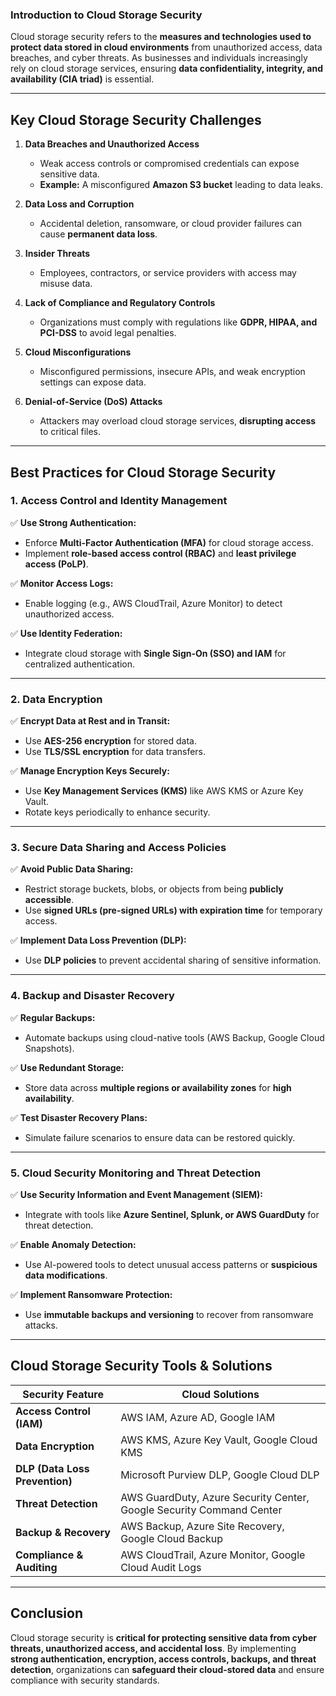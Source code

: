 ### **Introduction to Cloud Storage Security**  

Cloud storage security refers to the **measures and technologies used to protect data stored in cloud environments** from unauthorized access, data breaches, and cyber threats. As businesses and individuals increasingly rely on cloud storage services, ensuring **data confidentiality, integrity, and availability (CIA triad)** is essential.

---

## **Key Cloud Storage Security Challenges**  

1. **Data Breaches and Unauthorized Access**  
   - Weak access controls or compromised credentials can expose sensitive data.  
   - **Example:** A misconfigured **Amazon S3 bucket** leading to data leaks.  

2. **Data Loss and Corruption**  
   - Accidental deletion, ransomware, or cloud provider failures can cause **permanent data loss**.  

3. **Insider Threats**  
   - Employees, contractors, or service providers with access may misuse data.  

4. **Lack of Compliance and Regulatory Controls**  
   - Organizations must comply with regulations like **GDPR, HIPAA, and PCI-DSS** to avoid legal penalties.  

5. **Cloud Misconfigurations**  
   - Misconfigured permissions, insecure APIs, and weak encryption settings can expose data.  

6. **Denial-of-Service (DoS) Attacks**  
   - Attackers may overload cloud storage services, **disrupting access** to critical files.  

---

## **Best Practices for Cloud Storage Security**  

### **1. Access Control and Identity Management**  
✅ **Use Strong Authentication:**  
   - Enforce **Multi-Factor Authentication (MFA)** for cloud storage access.  
   - Implement **role-based access control (RBAC)** and **least privilege access (PoLP)**.  

✅ **Monitor Access Logs:**  
   - Enable logging (e.g., AWS CloudTrail, Azure Monitor) to detect unauthorized access.  

✅ **Use Identity Federation:**  
   - Integrate cloud storage with **Single Sign-On (SSO) and IAM** for centralized authentication.  

---

### **2. Data Encryption**  
✅ **Encrypt Data at Rest and in Transit:**  
   - Use **AES-256 encryption** for stored data.  
   - Use **TLS/SSL encryption** for data transfers.  

✅ **Manage Encryption Keys Securely:**  
   - Use **Key Management Services (KMS)** like AWS KMS or Azure Key Vault.  
   - Rotate keys periodically to enhance security.  

---

### **3. Secure Data Sharing and Access Policies**  
✅ **Avoid Public Data Sharing:**  
   - Restrict storage buckets, blobs, or objects from being **publicly accessible**.  
   - Use **signed URLs (pre-signed URLs) with expiration time** for temporary access.  

✅ **Implement Data Loss Prevention (DLP):**  
   - Use **DLP policies** to prevent accidental sharing of sensitive information.  

---

### **4. Backup and Disaster Recovery**  
✅ **Regular Backups:**  
   - Automate backups using cloud-native tools (AWS Backup, Google Cloud Snapshots).  

✅ **Use Redundant Storage:**  
   - Store data across **multiple regions or availability zones** for **high availability**.  

✅ **Test Disaster Recovery Plans:**  
   - Simulate failure scenarios to ensure data can be restored quickly.  

---

### **5. Cloud Security Monitoring and Threat Detection**  
✅ **Use Security Information and Event Management (SIEM):**  
   - Integrate with tools like **Azure Sentinel, Splunk, or AWS GuardDuty** for threat detection.  

✅ **Enable Anomaly Detection:**  
   - Use AI-powered tools to detect unusual access patterns or **suspicious data modifications**.  

✅ **Implement Ransomware Protection:**  
   - Use **immutable backups and versioning** to recover from ransomware attacks.  

---

## **Cloud Storage Security Tools & Solutions**  

| **Security Feature**  | **Cloud Solutions**  |
|----------------------|---------------------|
| **Access Control (IAM)** | AWS IAM, Azure AD, Google IAM |
| **Data Encryption** | AWS KMS, Azure Key Vault, Google Cloud KMS |
| **DLP (Data Loss Prevention)** | Microsoft Purview DLP, Google Cloud DLP |
| **Threat Detection** | AWS GuardDuty, Azure Security Center, Google Security Command Center |
| **Backup & Recovery** | AWS Backup, Azure Site Recovery, Google Cloud Backup |
| **Compliance & Auditing** | AWS CloudTrail, Azure Monitor, Google Cloud Audit Logs |

---

## **Conclusion**  

Cloud storage security is **critical for protecting sensitive data from cyber threats, unauthorized access, and accidental loss**. By implementing **strong authentication, encryption, access controls, backups, and threat detection**, organizations can **safeguard their cloud-stored data** and ensure compliance with security standards.
